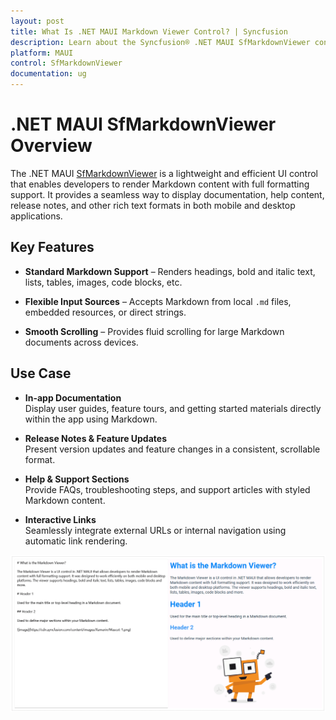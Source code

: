```yaml
---
layout: post
title: What Is .NET MAUI Markdown Viewer Control? | Syncfusion
description: Learn about the Syncfusion® .NET MAUI SfMarkdownViewer control, its rendering capabilities, and key features.
platform: MAUI
control: SfMarkdownViewer
documentation: ug
---
```


# .NET MAUI SfMarkdownViewer Overview

The .NET MAUI [SfMarkdownViewer](https://help.syncfusion.com/cr/maui/Syncfusion.Maui.MarkdownViewer.SfMarkdownViewer.html) is a lightweight and efficient UI control that enables developers to render Markdown content with full formatting support. It provides a seamless way to display documentation, help content, release notes, and other rich text formats in both mobile and desktop applications.

## Key Features

* **Standard Markdown Support** – Renders headings, bold and italic text, lists, tables, images, code blocks, etc.

* **Flexible Input Sources** – Accepts Markdown from local `.md` files, embedded resources, or direct strings.

* **Smooth Scrolling** – Provides fluid scrolling for large Markdown documents across devices.

## Use Case

* **In-app Documentation**  
  Display user guides, feature tours, and getting started materials directly within the app using Markdown.

* **Release Notes & Feature Updates**  
  Present version updates and feature changes in a consistent, scrollable format.

* **Help & Support Sections**  
  Provide FAQs, troubleshooting steps, and support articles with styled Markdown content.

* **Interactive Links**  
  Seamlessly integrate external URLs or internal navigation using automatic link rendering.

![What is .NET MAUI Markdown Viewer.](Images/maui-markdown-viewer-overview.png)
